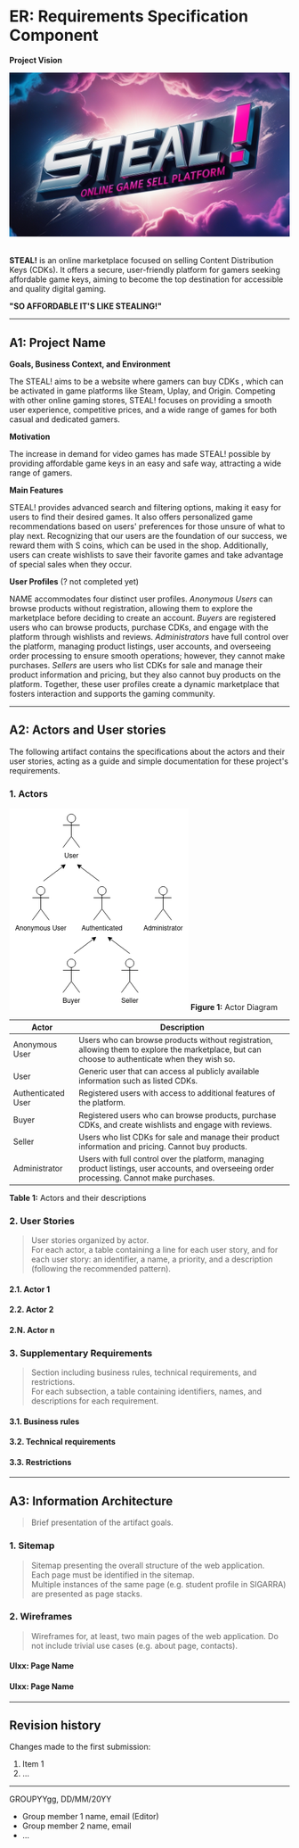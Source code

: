 # ER: Requirements Specification Component

**Project Vision**

<div align = "center">
    <a>
        <img src="assets/logo.jpg" width="700">
    </a>
</div>
<br>

**STEAL!** is an online marketplace focused on selling Content Distribution Keys (CDKs). It offers a secure, user-friendly platform for gamers seeking affordable game keys, aiming to become the top destination for accessible and quality digital gaming.

**"SO AFFORDABLE IT'S LIKE STEALING!"** 

----


## A1: Project Name

**Goals, Business Context, and Environment**

The STEAL! aims to be a website where gamers can buy CDKs , which can be activated in game platforms like Steam, Uplay, and Origin. Competing with other online gaming stores, STEAL! focuses on providing a smooth user experience, competitive prices, and a wide range of games for both casual and dedicated gamers.

**Motivation**

The increase in demand for video games has made STEAL! possible by providing affordable game keys in an easy and safe way, attracting a wide range of gamers.

**Main Features**

STEAL! provides advanced search and filtering options, making it easy for users to find their desired games. It also offers personalized game recommendations based on users' preferences for those unsure of what to play next. Recognizing that our users are the foundation of our success, we reward them with S coins, which can be used in the shop. Additionally, users can create wishlists to save their favorite games and take advantage of special sales when they occur.

**User Profiles** (? not completed yet)

NAME accommodates four distinct user profiles. *Anonymous Users* can browse products without registration, allowing them to explore the marketplace before deciding to create an account. *Buyers* are registered users who can browse products, purchase CDKs, and engage with the platform through wishlists and reviews. *Administrators* have full control over the platform, managing product listings, user accounts, and overseeing order processing to ensure smooth operations; however, they cannot make purchases. *Sellers* are users who list CDKs for sale and manage their product information and pricing, but they also cannot buy products on the platform. Together, these user profiles create a dynamic marketplace that fosters interaction and supports the gaming community.

---


## A2: Actors and User stories

The following artifact contains the specifications about the actors and their user stories, acting as a guide and simple documentation for these project's requirements.


### 1. Actors
![Actor Diagram](actor_diagram.png)
**Figure 1:** Actor Diagram

| **Actor**            | **Description**                                                                                     |
|----------------------|-----------------------------------------------------------------------------------------------------|
| Anonymous User        | Users who can browse products without registration, allowing them to explore the marketplace, but can choose to authenticate when they wish so.        |
| User                 | Generic user that can access al publicly available information such as listed CDKs.                                      |
| Authenticated User   | Registered users with access to additional features of the platform.                                 |
| Buyer                | Registered users who can browse products, purchase CDKs, and create wishlists and engage with reviews.      |
| Seller               | Users who list CDKs for sale and manage their product information and pricing. Cannot buy products.  |
| Administrator        | Users with full control over the platform, managing product listings, user accounts, and overseeing order processing. Cannot make purchases. |

**Table 1:** Actors and their descriptions

### 2. User Stories

> User stories organized by actor.  
> For each actor, a table containing a line for each user story, and for each user story: an identifier, a name, a priority, and a description (following the recommended pattern).

#### 2.1. Actor 1

#### 2.2. Actor 2

#### 2.N. Actor n


### 3. Supplementary Requirements

> Section including business rules, technical requirements, and restrictions.  
> For each subsection, a table containing identifiers, names, and descriptions for each requirement.

#### 3.1. Business rules

#### 3.2. Technical requirements

#### 3.3. Restrictions


---


## A3: Information Architecture

> Brief presentation of the artifact goals.


### 1. Sitemap

> Sitemap presenting the overall structure of the web application.  
> Each page must be identified in the sitemap.  
> Multiple instances of the same page (e.g. student profile in SIGARRA) are presented as page stacks.


### 2. Wireframes

> Wireframes for, at least, two main pages of the web application.
> Do not include trivial use cases (e.g. about page, contacts).


#### UIxx: Page Name

#### UIxx: Page Name


---


## Revision history

Changes made to the first submission:
1. Item 1
1. ...

***
GROUPYYgg, DD/MM/20YY

* Group member 1 name, email (Editor)
* Group member 2 name, email
* ...